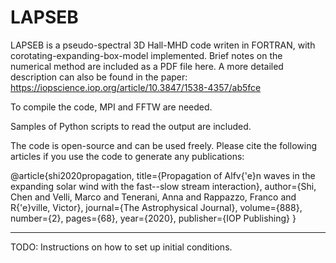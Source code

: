 # LAPSEB

LAPSEB is a pseudo-spectral 3D Hall-MHD code writen in FORTRAN, with corotating-expanding-box-model implemented. Brief notes on the numerical method are included as a PDF file here. A more detailed description can also be found in the paper: https://iopscience.iop.org/article/10.3847/1538-4357/ab5fce

To compile the code, MPI and FFTW are needed.

Samples of Python scripts to read the output are included.

The code is open-source and can be used freely. Please cite the following articles if you use the code to generate any publications:

@article{shi2020propagation,
  title={Propagation of Alfv{\'e}n waves in the expanding solar wind with the fast--slow stream interaction},
  author={Shi, Chen and Velli, Marco and Tenerani, Anna and Rappazzo, Franco and R{\'e}ville, Victor},
  journal={The Astrophysical Journal},
  volume={888},
  number={2},
  pages={68},
  year={2020},
  publisher={IOP Publishing}
}


<hr>
TODO: Instructions on how to set up initial conditions.
